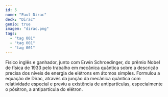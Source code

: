 ```yaml
---
id: 5
nome: "Paul Dirac"
deck: "Dirac"
genio: true
imagem: "dirac.png"
tags:
  - "tag 001"
  - "tag 001"
  - "tag 001"
---
```


Físico inglês e ganhador, junto com Erwin Schroedinger, do prêmio Nobel de física de 1933 pelo trabalho em mecânica quântica sobre a descrição precisa dos níveis de energia de elétrons em átomos simples. Formulou a equação de Dirac, através da junção da mecânica quântica com relatividade especial e previu a existência de antipartículas, especialmente o pósitron, a antipartícula do elétron.
